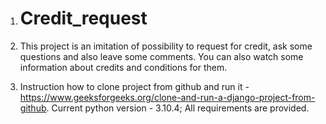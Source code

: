 1. # Credit_request

2. This project is an imitation of possibility to request for credit, ask some questions and also leave some comments. You can also watch some information about credits
and conditions for them.

3. Instruction how to clone project from github and run it - https://www.geeksforgeeks.org/clone-and-run-a-django-project-from-github. Current python version - 3.10.4;
All requirements are provided.
